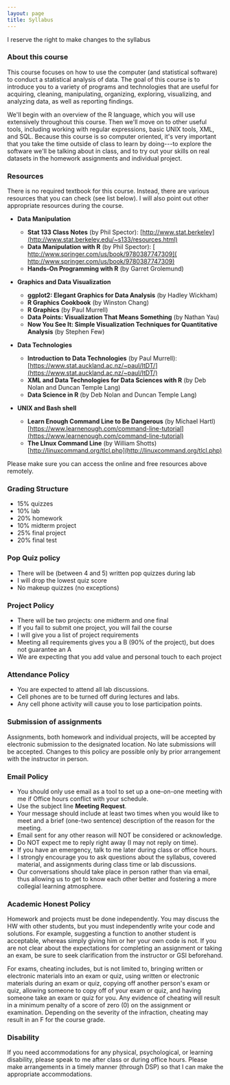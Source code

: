 ```yaml
---
layout: page
title: Syllabus
---
```



<p class="message">
  I reserve the right to make changes to the syllabus
</p>


### About this course

This course focuses on how to use the computer (and statistical software) to 
conduct a statistical analysis of data. The goal of this course is to introduce 
you to a variety of programs and technologies that are useful for acquiring, 
cleaning, manipulating, organizing, exploring, visualizing, and analyzing data, 
as well as reporting findings. 

We'll begin with an overview of the R language, which you will use extensively 
throughout this course. Then we'll move on to other useful tools, including 
working with regular expressions, basic UNIX tools, XML, and SQL. Because this 
course is so computer­ oriented, it's very important that you take the time 
outside of class to learn by doing---to explore the software we'll be talking 
about in class, and to try out your skills on real datasets in the homework 
assignments and individual project.


### Resources

There is no required textbook for this course. Instead, there are various 
resources that you can check (see list below). I will also point out other 
appropriate resources during the course.

- __Data Manipulation__
	+ __Stat 133 Class Notes__ ​(by Phil Spector): [http://www.stat.berkeley](http://www.stat.berkeley.edu/~s133/resources.html)
	+ __Data Manipulation with R__ (by Phil Spector): [​http://www.springer.com/us/book/9780387747309](​http://www.springer.com/us/book/9780387747309)
	+ __Hands-On Programming with R__ (by Garret Grolemund)

- __Graphics and Data Visualization__
	+ __ggplot2: Elegant Graphics for Data Analysis__ (by Hadley Wickham)
	+ __R Graphics Cookbook__ (by Winston Chang)
	+ __R Graphics__ (by Paul Murrell)
	+ __Data Points: Visualization That Means Something__ (by Nathan Yau)
	+ __Now You See It: Simple Visualization Techniques for Quantitative Analysis__ (by Stephen Few)

- __Data  Technologies__
	+ __Introduction to Data Technologies​__ (by Paul Murrell): [https://www.stat.auckland.ac.nz/~paul/ItDT/](https://www.stat.auckland.ac.nz/~paul/ItDT/)
	+ __XML and Data Technologies for Data Sciences with R__ (by Deb Nolan and Duncan Temple Lang)
	+ __Data Science in R__ (by Deb Nolan and Duncan Temple Lang)

- __UNIX and Bash shell__
	+ __Learn Enough Command Line to Be Dangerous__ (by Michael Hartl) [https://www.learnenough.com/command-line-tutorial](https://www.learnenough.com/command-line-tutorial)
	+ __The LInux Command Line__ (by William Shotts) [http://linuxcommand.org/tlcl.php](http://linuxcommand.org/tlcl.php)

Please make sure you can access the online and free resources above remotely.


### Grading Structure

- 15% quizzes
- 10% lab
- 20% homework
- 10% midterm project
- 25% final project
- 20% final test


### Pop Quiz policy

- There will be (between 4 and 5) written pop quizzes during lab 
- I will drop the lowest quiz score
- No makeup quizzes (no exceptions)


### Project Policy

- There will be two projects: one midterm and one final
- If you fail to submit one project, you will fail the course
- I will give you a list of project requirements
- Meeting all requirements gives you a B (90% of the project), 
but does not guarantee an A
- We are expecting that you add value and personal touch to each project


### Attendance Policy

- You are expected to attend all lab discussions.
- Cell phones are to be turned off during lectures and labs.
- Any cell phone activity will cause you to lose participation points.


### Submission of assignments

Assignments, both homework and individual projects, will be accepted by electronic submission to the designated location. No late submissions will be accepted. Changes to this policy are possible only by prior arrangement with the instructor in person.


### <a name="email-policy"></a>Email Policy

- You should only use email as a tool to set up a one-on-one meeting with me if Office hours conflict with your schedule.
- Use the subject line __Meeting Request__.
- Your message should include at least two times when you would like to meet and a brief (one-two sentence) description of the reason for the meeting.
- Email sent for any other reason will NOT be considered or acknowledge.
- Do NOT expect me to reply right away (I may not reply on time).
- If you have an emergency, talk to me later during class or office hours.
- I strongly encourage you to ask questions about the syllabus, covered material, and assignments during class time or lab discussions. 
- Our conversations should take place in person rather than via email, thus allowing us to get to know each other better and fostering a more collegial learning atmosphere.


### Academic Honest Policy

Homework and projects must be done independently. You may discuss the HW with other students, but you must independently write your code and solutions. For example, suggesting a function to another student is acceptable, whereas simply giving him or her your own code is not. If you are not clear about the expectations for completing an assignment or taking an exam, be sure to seek clarification from the instructor or GSI beforehand.

For exams, cheating includes, but is not limited to, bringing written or electronic materials into an exam or quiz, using written or electronic materials during an exam or quiz, copying off another person's exam or quiz, allowing someone to copy off of your exam or quiz, and having someone take an exam or quiz for you. Any evidence of cheating will result in a minimum penalty of a score of zero (0) on the assignment or examination. Depending on the severity of the infraction, cheating may result in an F for the course grade.


### Disability

If you need accommodations for any physical, psychological, or learning disability, please speak to me after class or during office hours. Please make arrangements in a timely manner (through DSP) so that I can make the appropriate accommodations.
